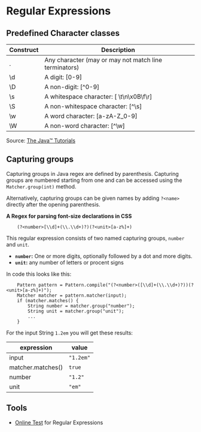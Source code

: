 # Regular Expressions

## Predefined Character classes

|Construct|Description|
|---|---|
|.|Any character (may or may not match line terminators)|
|\d|A digit: [0-9]|
|\D|A non-digit: [^0-9]|
|\s|A whitespace character: [ \t\n\x0B\f\r]|
|\S|A non-whitespace character: [^\s]|
|\w|A word character: [a-zA-Z_0-9]|
|\W|A non-word character: [^\w]|

Source: [The Java™ Tutorials](https://docs.oracle.com/javase/tutorial/essential/regex/pre_char_classes.html)

## Capturing groups

Capturing groups in Java regex are defined by parenthesis. Capturing groups are numbered starting from one and can be accessed using the `Matcher.group(int)` method.

Alternatively, capturing groups can be given names by adding `?<name>` directly after the opening parenthesis.

**A Regex for parsing font-size declarations in CSS**

```
    (?<number>[\\d]+(\\.\\d+)?)(?<unit>[a-z%]+)
```

This regular expression consists of two named capturing groups, `number` and `unit`.

 - **`number`:** One or more digits, optionally followed by a dot and more digits.
 - **`unit`:** any number of letters or procent signs

In code this looks like this:

```
    Pattern pattern = Pattern.compile("(?<number>([\\d]+(\\.\\d+)?))(?<unit>[a-z%]+)");
    Matcher matcher = pattern.matcher(input);
    if (matcher.matches() {
        String number = matcher.group("number");
        String unit = matcher.group("unit");
        ...
    }
```

For the input String `1.2em` you will get these results:

|expression|value|
|---|---|
|input|`"1.2em"`|
|matcher.matches()|`true`|
|number|`"1.2"`|
|unit|`"em"`|

## Tools

 * [Online Test](https://www.freeformatter.com/java-regex-tester.html) for Regular Expressions
